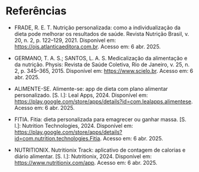 # Referências

- FRADE, R. E. T. Nutrição personalizada: como a individualização da dieta pode melhorar os resultados de saúde. Revista Nutrição Brasil, v. 20, n. 2, p. 122–129, 2021. Disponível em: https://ojs.atlanticaeditora.com.br. Acesso em: 6 abr. 2025.

- GERMANO, T. A. S.; SANTOS, L. A. S. Medicalização da alimentação e da nutrição. Physis: Revista de Saúde Coletiva, Rio de Janeiro, v. 25, n. 2, p. 345–365, 2015. Disponível em: https://www.scielo.br. Acesso em: 6 abr. 2025.
 
- ALIMENTE-SE. Alimente-se: app de dieta com plano alimentar personalizado. [S. l.]: Leal Apps, 2024. Disponível em: https://play.google.com/store/apps/details?id=com.lealapps.alimentese. Acesso em: 6 abr. 2025.

- FITIA. Fitia: dieta personalizada para emagrecer ou ganhar massa. [S. l.]: Nutrition Technologies, 2024. Disponível em: https://play.google.com/store/apps/details?id=com.nutrition.technologies.Fitia. Acesso em: 6 abr. 2025.

- NUTRITIONIX. Nutritionix Track: aplicativo de contagem de calorias e diário alimentar. [S. l.]: Nutritionix, 2024. Disponível em: https://www.nutritionix.com/app. Acesso em: 6 abr. 2025.
